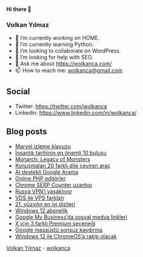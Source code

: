 #### Hi there 👋

### Volkan Yılmaz

- 🔭 I’m currently working on HOME.
- 🌱 I’m currently learning Python.
- 👯 I’m looking to collaborate on WordPress.
- 🤔 I’m looking for help with SEO.
- 💬 Ask me about https://wolkanca.com/
- 📫 How to reach me: wolkanca@gmail.com

## Social
- Twitter: https://twitter.com/wolkanca
- Linkedin: https://www.linkedin.com/in/wolkanca/



## Blog posts
<!-- BLOG-POST-LIST:START -->
- [Marvel izleme klavuzu](https://wolkanca.com/marvel-izleme-klavuzu/)
- [İnsanlık tarihinin en önemli 10 buluşu](https://wolkanca.com/insanlik-tarihinin-en-onemli-10-bulusu/)
- [Monarch: Legacy of Monsters](https://wolkanca.com/monarch-legacy-of-monsters/)
- [Konuşmaları 20 farklı dile çeviren araç](https://wolkanca.com/konusmalari-20-farkli-dile-ceviren-arac/)
- [AI destekli Google Arama](https://wolkanca.com/ai-destekli-google-arama/)
- [Online PHP editörler](https://wolkanca.com/online-php-editorler/)
- [Chrome SERP Counter uzantısı](https://wolkanca.com/chrome-serp-counter-uzantisi/)
- [Rusya VPN’i yasaklıyor](https://wolkanca.com/rusya-vpni-yasakliyor/)
- [VDS ile VPS farkları](https://wolkanca.com/vds-ile-vps-farklari/)
- [21. yüzyılın en iyi dizileri](https://wolkanca.com/21-yuzyilin-en-iyi-dizileri/)
- [Windows 12 abonelik](https://wolkanca.com/windows-12-abonelik/)
- [Google My Business’da sosyal medya linkleri](https://wolkanca.com/google-my-businessda-sosyal-medya-linkleri/)
- [X için 3 farklı Premium seçeneği](https://wolkanca.com/x-icin-3-farkli-premium-secenegi/)
- [Google masaüstü sonsuz kaydırma](https://wolkanca.com/google-masaustu-sonsuz-kaydirma/)
- [Windows 12 ile ChromeOS’a rakip olacak](https://wolkanca.com/windows-12-ile-chromeosa-rakip-olacak/)
<!-- BLOG-POST-LIST:END -->


[Volkan Yılmaz](https://volkanyilmaz.com.tr/) - [wolkanca](https://wolkanca.com/)
